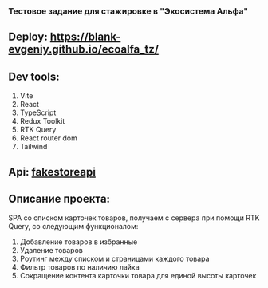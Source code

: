 ### Тестовое задание для стажировке в "Экосистема Альфа"

## Deploy: https://blank-evgeniy.github.io/ecoalfa_tz/

## Dev tools:

1. Vite
2. React
3. TypeScript
4. Redux Toolkit
5. RTK Query
6. React router dom
7. Tailwind

## Api: <a href='https://fakestoreapi.com/'>fakestoreapi</a>

## Описание проекта:

SPA со списком карточек товаров, получаем с сервера при помощи RTK Query, со следующим функционалом:

1. Добавление товаров в избранные
2. Удаление товаров
3. Роутинг между списком и страницами каждого товара
4. Фильтр товаров по наличию лайка
5. Сокращение контента карточки товара для единой высоты карточек
